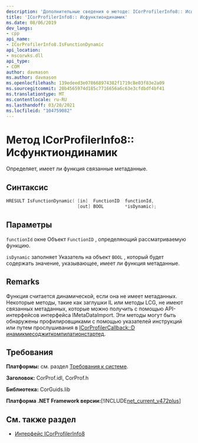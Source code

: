 ```yaml
---
description: 'Дополнительные сведения о методе: ICorProfilerInfo8:: Исфунктиондинамик'
title: 'ICorProfilerInfo8:: Исфунктиондинамик'
ms.date: 08/06/2019
dev_langs:
- cpp
api_name:
- ICorProfilerInfo8.IsFunctionDynamic
api_location:
- mscorwks.dll
api_type:
- COM
author: davmason
ms.author: davmason
ms.openlocfilehash: 139edeed3e078668974382f1719c8e03f83e2a09
ms.sourcegitcommit: 20b4565974d185c7716656a6c63e3cfdbdf4bf41
ms.translationtype: MT
ms.contentlocale: ru-RU
ms.lasthandoff: 03/20/2021
ms.locfileid: "104759082"
---
```

# <a name="icorprofilerinfo8isfunctiondynamic-method"></a>Метод ICorProfilerInfo8:: Исфунктиондинамик

Определяет, имеет ли функция связанные метаданные.

## <a name="syntax"></a>Синтаксис

```cpp
HRESULT IsFunctionDynamic( [in]  FunctionID  functionId,
                           [out] BOOL        *isDynamic);
```

## <a name="parameters"></a>Параметры

`functionId` окне  Объект `FunctionID` , определяющий рассматриваемую функцию.

`isDynamic` заполняет Указатель на объект `BOOL` , который будет содержать значение, указывающее, имеет ли функция метаданные.

## <a name="remarks"></a>Remarks

Функция считается динамической, если она не имеет метаданных. Некоторые методы, такие как заглушки IL или методы LCG, не имеют связанных метаданных, которые можно получить с помощью API-интерфейсов интерфейса IMetaDataImport. Эти методы могут быть обнаружены профилировщиками с помощью указателей инструкций или путем прослушивания в [ICorProfilerCallback::D инамикмесоджиткомпилатионстартед](icorprofilercallback8-dynamicmethodjitcompilationstarted-method.md).

## <a name="requirements"></a>Требования

**Платформы:** см. раздел [Требования к системе](../../get-started/system-requirements.md).

**Заголовок:** CorProf.idl, CorProf.h

**Библиотека:** CorGuids.lib

**Платформа .NET Framework версии:**[!INCLUDE[net_current_v472plus](../../../../includes/net-current-v472plus.md)]

## <a name="see-also"></a>См. также раздел

- [Интерфейс ICorProfilerInfo8](icorprofilerinfo8-interface.md)
